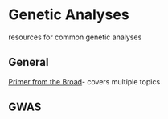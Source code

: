 # Genetic Analyses
resources for common genetic analyses

## General
[Primer from the Broad](https://www.broadinstitute.org/scientific-community/science/programs/medical-and-population-genetics/primers/primer-medical-and-pop)- covers multiple topics

## GWAS
